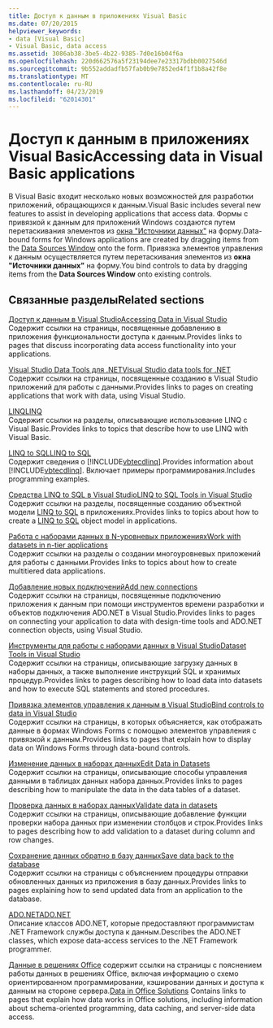 ```yaml
---
title: Доступ к данным в приложениях Visual Basic
ms.date: 07/20/2015
helpviewer_keywords:
- data [Visual Basic]
- Visual Basic, data access
ms.assetid: 3086ab38-3be5-4b22-9385-7d0e16b04f6a
ms.openlocfilehash: 220d662576a5f23194dee7e23317bdbb0027546d
ms.sourcegitcommit: 9b552addadfb57fab0b9e7852ed4f1f1b8a42f8e
ms.translationtype: MT
ms.contentlocale: ru-RU
ms.lasthandoff: 04/23/2019
ms.locfileid: "62014301"
---
```

# <a name="accessing-data-in-visual-basic-applications"></a><span data-ttu-id="b0667-102">Доступ к данным в приложениях Visual Basic</span><span class="sxs-lookup"><span data-stu-id="b0667-102">Accessing data in Visual Basic applications</span></span>
<span data-ttu-id="b0667-103">В Visual Basic входит несколько новых возможностей для разработки приложений, обращающихся к данным.</span><span class="sxs-lookup"><span data-stu-id="b0667-103">Visual Basic includes several new features to assist in developing applications that access data.</span></span> <span data-ttu-id="b0667-104">Формы с привязкой к данным для приложений Windows создаются путем перетаскивания элементов из [окна "Источники данных"](/visualstudio/data-tools/add-new-data-sources) на форму.</span><span class="sxs-lookup"><span data-stu-id="b0667-104">Data-bound forms for Windows applications are created by dragging items from the [Data Sources Window](/visualstudio/data-tools/add-new-data-sources) onto the form.</span></span> <span data-ttu-id="b0667-105">Привязка элементов управления к данным осуществляется путем перетаскивания элементов из **окна "Источники данных"** на форму.</span><span class="sxs-lookup"><span data-stu-id="b0667-105">You bind controls to data by dragging items from the **Data Sources Window** onto existing controls.</span></span>  
  
## <a name="related-sections"></a><span data-ttu-id="b0667-106">Связанные разделы</span><span class="sxs-lookup"><span data-stu-id="b0667-106">Related sections</span></span>  
 [<span data-ttu-id="b0667-107">Доступ к данным в Visual Studio</span><span class="sxs-lookup"><span data-stu-id="b0667-107">Accessing Data in Visual Studio</span></span>](/visualstudio/data-tools/)  
 <span data-ttu-id="b0667-108">Содержит ссылки на страницы, посвященные добавлению в приложения функциональности доступа к данным.</span><span class="sxs-lookup"><span data-stu-id="b0667-108">Provides links to pages that discuss incorporating data access functionality into your applications.</span></span>

 [<span data-ttu-id="b0667-109">Visual Studio Data Tools для .NET</span><span class="sxs-lookup"><span data-stu-id="b0667-109">Visual Studio data tools for .NET</span></span>](/visualstudio/data-tools/visual-studio-data-tools-for-dotnet)  
 <span data-ttu-id="b0667-110">Содержит ссылки на страницы, посвященные созданию в Visual Studio приложений для работы с данными.</span><span class="sxs-lookup"><span data-stu-id="b0667-110">Provides links to pages on creating applications that work with data, using Visual Studio.</span></span>  
  
 [<span data-ttu-id="b0667-111">LINQ</span><span class="sxs-lookup"><span data-stu-id="b0667-111">LINQ</span></span>](../../visual-basic/programming-guide/language-features/linq/index.md)  
 <span data-ttu-id="b0667-112">Содержит ссылки на разделы, описывающие использование LINQ с Visual Basic.</span><span class="sxs-lookup"><span data-stu-id="b0667-112">Provides links to topics that describe how to use LINQ with Visual Basic.</span></span>  
  
 [<span data-ttu-id="b0667-113">LINQ to SQL</span><span class="sxs-lookup"><span data-stu-id="b0667-113">LINQ to SQL</span></span>](../../framework/data/adonet/sql/linq/index.md)  
 <span data-ttu-id="b0667-114">Содержит сведения о [!INCLUDE[vbtecdlinq](~/includes/vbtecdlinq-md.md)].</span><span class="sxs-lookup"><span data-stu-id="b0667-114">Provides information about [!INCLUDE[vbtecdlinq](~/includes/vbtecdlinq-md.md)].</span></span> <span data-ttu-id="b0667-115">Включает примеры программирования.</span><span class="sxs-lookup"><span data-stu-id="b0667-115">Includes programming examples.</span></span>  
  
 [<span data-ttu-id="b0667-116">Средства LINQ to SQL в Visual Studio</span><span class="sxs-lookup"><span data-stu-id="b0667-116">LINQ to SQL Tools in Visual Studio</span></span>](/visualstudio/data-tools/linq-to-sql-tools-in-visual-studio2)  
 <span data-ttu-id="b0667-117">Содержит ссылки на разделы, посвященные созданию объектной модели [LINQ to SQL](../../framework/data/adonet/sql/linq/index.md) в приложениях.</span><span class="sxs-lookup"><span data-stu-id="b0667-117">Provides links to topics about how to create a [LINQ to SQL](../../framework/data/adonet/sql/linq/index.md) object model in applications.</span></span>  
  
 [<span data-ttu-id="b0667-118">Работа с наборами данных в N-уровневых приложениях</span><span class="sxs-lookup"><span data-stu-id="b0667-118">Work with datasets in n-tier applications</span></span>](/visualstudio/data-tools/work-with-datasets-in-n-tier-applications)  
 <span data-ttu-id="b0667-119">Содержит ссылки на разделы о создании многоуровневых приложений для работы с данными.</span><span class="sxs-lookup"><span data-stu-id="b0667-119">Provides links to topics about how to create multitiered data applications.</span></span>  
     
 [<span data-ttu-id="b0667-120">Добавление новых подключений</span><span class="sxs-lookup"><span data-stu-id="b0667-120">Add new connections</span></span>](/visualstudio/data-tools/add-new-connections)  
 <span data-ttu-id="b0667-121">Содержит ссылки на страницы, посвященные подключению приложения к данным при помощи инструментов времени разработки и объектов подключения ADO.NET в Visual Studio.</span><span class="sxs-lookup"><span data-stu-id="b0667-121">Provides links to pages on connecting your application to data with design-time tools and ADO.NET connection objects, using Visual Studio.</span></span>  

 [<span data-ttu-id="b0667-122">Инструменты для работы с наборами данных в Visual Studio</span><span class="sxs-lookup"><span data-stu-id="b0667-122">Dataset Tools in Visual Studio</span></span>](/visualstudio/data-tools/dataset-tools-in-visual-studio)  
 <span data-ttu-id="b0667-123">Содержит ссылки на страницы, описывающие загрузку данных в наборы данных, а также выполнение инструкций SQL и хранимых процедур.</span><span class="sxs-lookup"><span data-stu-id="b0667-123">Provides links to pages describing how to load data into datasets and how to execute SQL statements and stored procedures.</span></span>  
  
 [<span data-ttu-id="b0667-124">Привязка элементов управления к данным в Visual Studio</span><span class="sxs-lookup"><span data-stu-id="b0667-124">Bind controls to data in Visual Studio</span></span>](/visualstudio/data-tools/bind-controls-to-data-in-visual-studio)  
 <span data-ttu-id="b0667-125">Содержит ссылки на страницы, в которых объясняется, как отображать данные в формах Windows Forms с помощью элементов управления с привязкой к данным.</span><span class="sxs-lookup"><span data-stu-id="b0667-125">Provides links to pages that explain how to display data on Windows Forms through data-bound controls.</span></span>  
  
 [<span data-ttu-id="b0667-126">Изменение данных в наборах данных</span><span class="sxs-lookup"><span data-stu-id="b0667-126">Edit Data in Datasets</span></span>](/visualstudio/data-tools/edit-data-in-datasets)  
 <span data-ttu-id="b0667-127">Содержит ссылки на страницы, описывающие способы управления данными в таблицах данных набора данных.</span><span class="sxs-lookup"><span data-stu-id="b0667-127">Provides links to pages describing how to manipulate the data in the data tables of a dataset.</span></span>  
  
 [<span data-ttu-id="b0667-128">Проверка данных в наборах данных</span><span class="sxs-lookup"><span data-stu-id="b0667-128">Validate data in datasets</span></span>](/visualstudio/data-tools/validate-data-in-datasets)  
 <span data-ttu-id="b0667-129">Содержит ссылки на страницы, описывающие добавление функции проверки набора данных при изменении столбцов и строк.</span><span class="sxs-lookup"><span data-stu-id="b0667-129">Provides links to pages describing how to add validation to a dataset during column and row changes.</span></span>  
  
 [<span data-ttu-id="b0667-130">Сохранение данных обратно в базу данных</span><span class="sxs-lookup"><span data-stu-id="b0667-130">Save data back to the database</span></span>](/visualstudio/data-tools/save-data-back-to-the-database)  
 <span data-ttu-id="b0667-131">Содержит ссылки на страницы с объяснением процедуры отправки обновленных данных из приложения в базу данных.</span><span class="sxs-lookup"><span data-stu-id="b0667-131">Provides links to pages explaining how to send updated data from an application to the database.</span></span>  
  
 [<span data-ttu-id="b0667-132">ADO.NET</span><span class="sxs-lookup"><span data-stu-id="b0667-132">ADO.NET</span></span>](../../framework/data/adonet/index.md)  
 <span data-ttu-id="b0667-133">Описание классов ADO.NET, которые предоставляют программистам .NET Framework службы доступа к данным.</span><span class="sxs-lookup"><span data-stu-id="b0667-133">Describes the ADO.NET classes, which expose data-access services to the .NET Framework programmer.</span></span>

 <span data-ttu-id="b0667-134">[Данные в решениях Office](/visualstudio/vsto/data-in-office-solutions) содержит ссылки на страницы с пояснением работы данных в решениях Office, включая информацию о схемо ориентированном программировании, кэшировании данных и доступа к данным на стороне сервера.</span><span class="sxs-lookup"><span data-stu-id="b0667-134">[Data in Office Solutions](/visualstudio/vsto/data-in-office-solutions) Contains links to pages that explain how data works in Office solutions, including information about schema-oriented programming, data caching, and server-side data access.</span></span>
